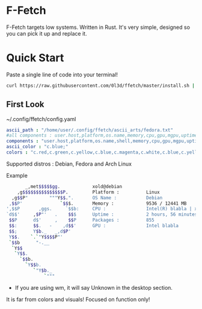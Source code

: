 # F-Fetch
F-Fetch targets low systems. Written in Rust. It's very simple, designed so you can pick it up and replace it.

# Quick Start
Paste a single line of code into your terminal!
```sh
curl https://raw.githubusercontent.com/0l3d/ffetch/master/install.sh | sh
````

## First Look 

~/.config/ffetch/config.yaml
```yml
ascii_path : "/home/user/.config/ffetch/ascii_arts/fedora.txt"
#all components : user.host,platform,os.name,memory,cpu,gpu,mgpu,uptime,user.name,host.name,kernel.version,de,packages,shell
components : "user.host,platform,os.name,shell,memory,cpu,gpu,mgpu,uptime,packages"
ascii_color : "c.blue;"
colors : "c.red,c.green,c.yellow,c.blue,c.magenta,c.white,c.blue,c.yellow,c.blue,c.green"
```
Supported distros : Debian, Fedora and Arch Linux


Example
```sh
       _,met$$$$$gg.            xold@debian
    ,g$$$$$$$$$$$$$$$P.         Platform :          Linux
  ,g$$P"        """Y$$.".       OS Name :           Debian
 ,$$P'              `$$$.       Memory :            9536 / 12441 MB
',$$P       ,ggs.     `$$b:     CPU :               Intel(R) blabla | x86_64
`d$$'     ,$P"'   .    $$$      Uptime :            2 hours, 56 minutes
 $$P      d$'     ,    $$P      Packages :          855
 $$:      $$.   -    ,d$$'      GPU :               Intel blabla
 $$;      Y$b._   _,d$P'        
 Y$$.    `.`"Y$$$$P"'           
 `$$b      "-.__                
  `Y$$                          
   `Y$$.                        
     `$$b.                      
       `Y$$b.                   
          `"Y$b._               
              `"""              
```

* If you are using wm, it will say Unknown in the desktop section.

It is far from colors and visuals! Focused on function only!
